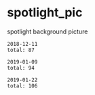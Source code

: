# spotlight_pic
spotlight background picture
```
2018-12-11
total: 87
```
```
2019-01-09
total: 94
```
```
2019-01-22
total: 106
```
